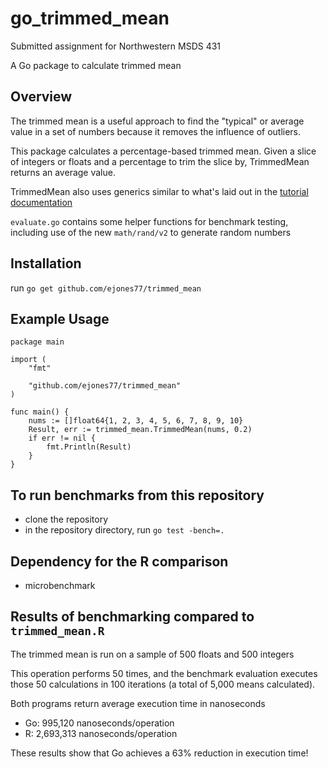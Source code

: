 # go_trimmed_mean

Submitted assignment for Northwestern MSDS 431

A Go package to calculate trimmed mean

## Overview

The trimmed mean is a useful approach to find the "typical" or average value in a set of numbers because it removes the influence of outliers. 

This package calculates a percentage-based trimmed mean. Given a slice of integers or floats and a percentage to trim the slice by, TrimmedMean returns an average value.

TrimmedMean also uses generics similar to what's laid out in the [tutorial documentation](https://go.dev/doc/tutorial/generics)

`evaluate.go` contains some helper functions for benchmark testing, including use of the new `math/rand/v2` to generate random numbers


## Installation

run `go get github.com/ejones77/trimmed_mean`

## Example Usage

```
package main

import (
	"fmt"

	"github.com/ejones77/trimmed_mean"
)

func main() {
	nums := []float64{1, 2, 3, 4, 5, 6, 7, 8, 9, 10}
	Result, err := trimmed_mean.TrimmedMean(nums, 0.2)
	if err != nil {
		fmt.Println(Result)
	}
}

```

## To run benchmarks from this repository

- clone the repository
- in the repository directory, run `go test -bench=.`

## Dependency for the R comparison

- microbenchmark

## Results of benchmarking compared to `trimmed_mean.R`

The trimmed mean is run on a sample of 500 floats and 500 integers

This operation performs 50 times, and the benchmark evaluation executes those 50 calculations in 100 iterations (a total of 5,000 means calculated).

Both programs return average execution time in nanoseconds

- Go: 995,120 nanoseconds/operation
- R: 2,693,313 nanoseconds/operation

These results show that Go achieves a 63% reduction in execution time!